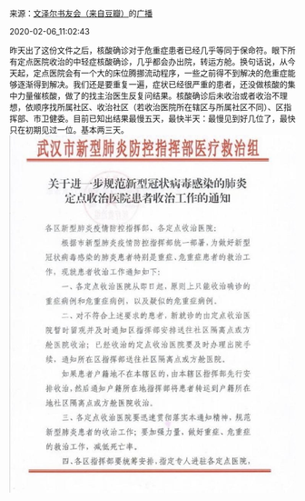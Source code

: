 来源：[文泽尔书友会（来自豆瓣）](https://www.douban.com/people/W-ReadersClub/)的[广播](https://www.douban.com/people/W-ReadersClub/status/2793588609/)


2020-02-06_11:02:43


昨天出了这份文件之后，核酸确诊对于危重症患者已经几乎等同于保命符。眼下所有定点医院收治的中轻症核酸确诊，几乎都会办出院，转运方舱。换句话说，从今天起，定点医院会有一个大的床位腾挪流动程序，一些之前得不到解决的危重症能够逐渐得到解决。我们还是要重复一遍，症状已经很严重的患者，还没做核酸的集中力量催核酸，做了的找主治医生反复问结果。核酸确诊后未收治或者收治不理想，依顺序找所属社区、收治社区（若收治医院所在辖区与所属社区不同）、区指挥部、市卫健委。目前已知出结果最慢五天，最快半天：最慢见到好几位了，最快只在初期见过一位。基本两三天。
![](./pic/2020-02-06_11:02:43-文泽尔书友会的广播1.jpg)  


